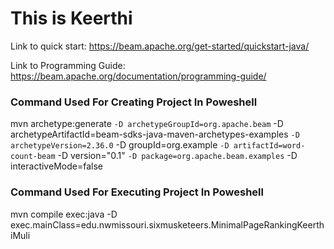 # This is Keerthi
Link to quick start: <https://beam.apache.org/get-started/quickstart-java/>

Link to Programming Guide: <https://beam.apache.org/documentation/programming-guide/>
### Command Used For Creating Project In Poweshell


mvn archetype:generate `
 -D archetypeGroupId=org.apache.beam `
 -D archetypeArtifactId=beam-sdks-java-maven-archetypes-examples `
 -D archetypeVersion=2.36.0 `
 -D groupId=org.example `
 -D artifactId=word-count-beam `
 -D version="0.1" `
 -D package=org.apache.beam.examples `
 -D interactiveMode=false

### Command Used For Executing Project In Poweshell

 mvn compile exec:java -D exec.mainClass=edu.nwmissouri.sixmusketeers.MinimalPageRankingKeerthiMuli
